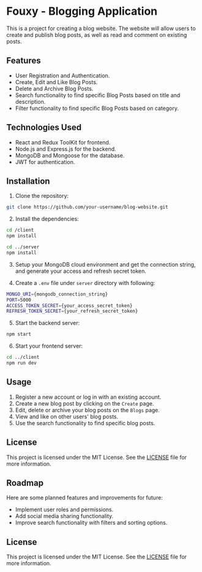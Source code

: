 # Fouxy - Blogging Application

This is a project for creating a blog website. The website will allow users to create and publish blog posts, as well as read and comment on existing posts.

## Features

- User Registration and Authentication.
- Create, Edit and Like Blog Posts.
- Delete and Archive Blog Posts.
- Search functionality to find specific Blog Posts based on title and description.
- Filter functionality to find specific Blog Posts based on category.

## Technologies Used

- React and Redux ToolKit for frontend.
- Node.js and Express.js for the backend.
- MongoDB and Mongoose for the database.
- JWT for authentication.

## Installation

1. Clone the repository:

```bash
git clone https://github.com/your-username/blog-website.git
```

2. Install the dependencies:

```bash
cd /client
npm install

cd ../server
npm install
```

3. Setup your MongoDB cloud environment and get the connection string, and generate your access and refresh secret token.

4. Create a `.env` file under `server` directory with following:

```bash
MONGO_URI={mongodb_connection_string}
PORT=5000
ACCESS_TOKEN_SECRET={your_access_secret_token}
REFRESH_TOKEN_SECRET={your_refresh_secret_token}
```

5. Start the backend server:

```bash
npm start
```

6. Start your frontend server:

```bash
cd ../client
npm run dev
```

## Usage

1. Register a new account or log in with an existing account.
2. Create a new blog post by clicking on the `Create` page.
3. Edit, delete or archive your blog posts on the `Blogs` page.
4. View and like on other users' blog posts.
5. Use the search functionality to find specific blog posts.

## License

This project is licensed under the MIT License. See the [LICENSE](LICENSE) file for more information.

## Roadmap

Here are some planned features and improvements for future:

- Implement user roles and permissions.
- Add social media sharing functionality.
- Improve search functionality with filters and sorting options.

## License

This project is licensed under the MIT License. See the [LICENSE](LICENSE) file for more information.
